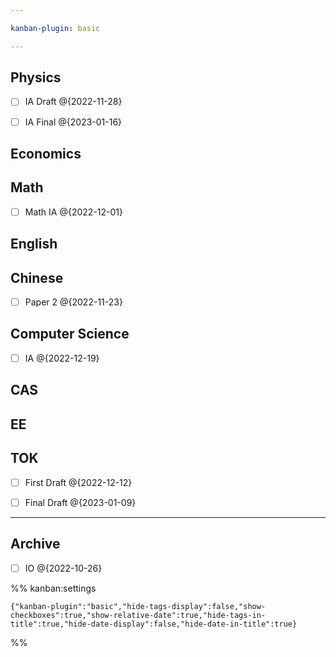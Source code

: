 ```yaml
---

kanban-plugin: basic

---
```


## Physics

- [ ] IA Draft @{2022-11-28}
- [ ] IA Final @{2023-01-16}


## Economics



## Math

- [ ] Math IA @{2022-12-01}


## English



## Chinese

- [ ] Paper 2 @{2022-11-23}


## Computer Science

- [ ] IA @{2022-12-19}


## CAS



## EE



## TOK

- [ ] First Draft @{2022-12-12}
- [ ] Final Draft @{2023-01-09}


***

## Archive

- [ ] IO @{2022-10-26}

%% kanban:settings
```
{"kanban-plugin":"basic","hide-tags-display":false,"show-checkboxes":true,"show-relative-date":true,"hide-tags-in-title":true,"hide-date-display":false,"hide-date-in-title":true}
```
%%